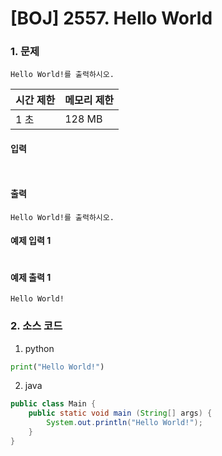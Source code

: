 # [BOJ] 2557. Hello World

### 1. 문제

``` Hello World!를 출력하시오. ```

| 시간 제한 | 메모리 제한 |
|:------|:-------| 
| 1 초   | 128 MB |


#### 입력

```  ```

#### 출력

``` Hello World!를 출력하시오. ```


#### 예제 입력 1

```

```

#### 예제 출력 1

```
Hello World!
```


### 2. 소스 코드

1. python

```python
print("Hello World!")
```


2. java

```java
public class Main {
    public static void main (String[] args) {
        System.out.println("Hello World!");
    }
}
```
